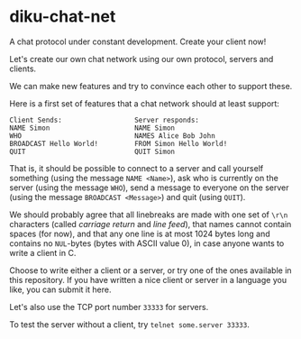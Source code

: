 diku-chat-net
=============

A chat protocol under constant development. Create your client now!

Let's create our own chat network using our own protocol, servers and clients.

We can make new features and try to convince each other to support these.

Here is a first set of features that a chat network should at least support:

    Client Sends:                  Server responds:
    NAME Simon                     NAME Simon
    WHO                            NAMES Alice Bob John
    BROADCAST Hello World!         FROM Simon Hello World!
    QUIT                           QUIT Simon

That is, it should be possible to connect to a server and call yourself
something (using the message `NAME <Name>`), ask who is currently on the server
(using the message `WHO`), send a message to everyone on the server (using the
message `BROADCAST <Message>`) and quit (using `QUIT`).

We should probably agree that all linebreaks are made with one set of `\r\n`
characters (called *carriage return* and *line feed*), that names cannot contain
spaces (for now), and that any one line is at most 1024 bytes long and contains
no `NUL`-bytes (bytes with ASCII value 0), in case anyone wants to write a
client in C.

Choose to write either a client or a server, or try one of the ones available in
this repository. If you have written a nice client or server in a language you
like, you can submit it here.

Let's also use the TCP port number `33333` for servers.

To test the server without a client, try `telnet some.server 33333`.
